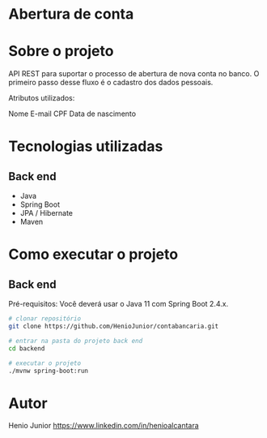 # Abertura de conta

# Sobre o projeto

API REST para suportar o processo de abertura de nova conta no banco.
O primeiro passo desse fluxo é o cadastro dos dados pessoais.

Atributos utilizados:

Nome
E-mail
CPF
Data de nascimento

# Tecnologias utilizadas

## Back end
- Java
- Spring Boot
- JPA / Hibernate
- Maven

# Como executar o projeto

## Back end
Pré-requisitos: Você deverá usar o Java 11 com Spring Boot 2.4.x.

```bash
# clonar repositório
git clone https://github.com/HenioJunior/contabancaria.git

# entrar na pasta do projeto back end
cd backend

# executar o projeto
./mvnw spring-boot:run
```

# Autor

Henio Junior
https://www.linkedin.com/in/henioalcantara
